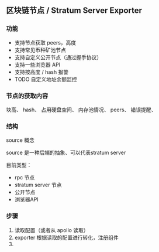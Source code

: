 ## 区块链节点 / Stratum Server Exporter

### 功能

+ 支持节点获取 peers，高度
+ 支持常见币种矿池节点
+ 支持自定义公开节点（通过握手协议）
+ 支持一些浏览器 API
+ 支持按高度 / hash 报警
+ TODO 自定义地址余额监控

### 节点的获取内容

块高、
hash、
占用硬盘空间、
内存池情况、
peers、
错误提醒、

### 结构

source 概念

source 是一种后端的抽象、可以代表stratum server

目前类型：

+ rpc 节点
+ stratum server 节点
+ 公开节点
+ 浏览器API

### 步骤

1. 读取配置（或者从 apollo 读取）
2. exporter 根据读取的配置进行转化，注册组件
3. 